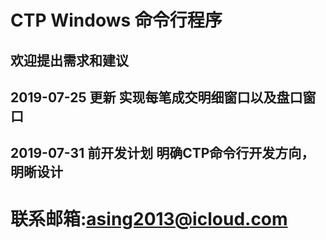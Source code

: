 # CTP Windows 命令行程序
欢迎提出需求和建议
-----------------------------
2019-07-25 更新
实现每笔成交明细窗口以及盘口窗口
------------------------------
2019-07-31 前开发计划
明确CTP命令行开发方向，明晰设计
-----------------------------
联系邮箱:asing2013@icloud.com
=============================
